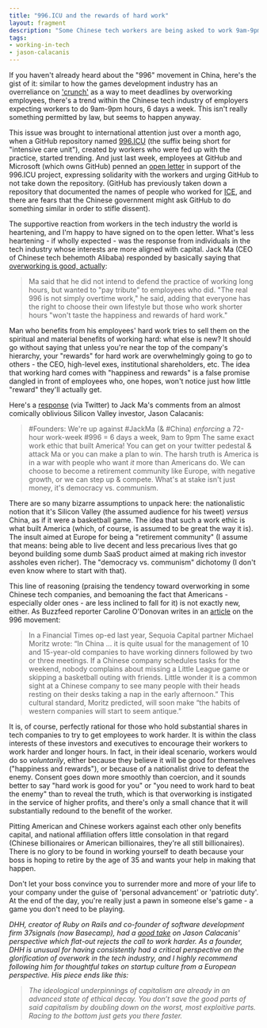 ```yaml
---
title: "996.ICU and the rewards of hard work"
layout: fragment
description: "Some Chinese tech workers are being asked to work 9am-9pm, 6 days a week. Will this serve as a wake-up call for Silicon Valley to start working harder?"
tags:
- working-in-tech
- jason-calacanis
---
```


If you haven't already heard about the "996" movement in China, here's the gist of it: similar to how the games development industry has an overreliance on ['crunch'](https://kotaku.com/crunch-time-why-game-developers-work-such-insane-hours-1704744577) as a way to meet deadlines by overworking employees, there's a trend within the Chinese tech industry of employers expecting workers to do 9am-9pm hours, 6 days a week. This isn't really something permitted by law, but seems to happen anyway.

This issue was brought to international attention just over a month ago, when a GitHub repository named [996.ICU](https://github.com/996icu/996.ICU) (the suffix being short for "intensive care unit"), created by workers who were fed up with the practice, started trending. And just last week, employees at GitHub and Microsoft (which owns GitHub) penned an [open letter](https://github.com/MSWorkers/support.996.ICU) in support of the 996.ICU project, expressing solidarity with the workers and urging GitHub to not take down the repository. (GitHub has previously taken down a repository that documented the names of people who worked for [ICE](https://www.theverge.com/2018/6/19/17480912/github-ice-linkedin-scraping-employees), and there are fears that the Chinese government might ask GitHub to do something similar in order to stifle dissent).

The supportive reaction from workers in the tech industry the world is heartening, and I'm happy to have signed on to the open letter. What's less heartening - if wholly expected - was the response from individuals in the tech industry whose interests are more aligned with capital. Jack Ma (CEO of Chinese tech behemoth Alibaba) responded by basically saying that [overworking is good, actually](https://www.cnn.com/2019/04/15/business/jack-ma-996-china/index.html):

> Ma said that he did not intend to defend the practice of working long hours, but wanted to "pay tribute" to employees who did.
> "The real 996 is not simply overtime work," he said, adding that everyone has the right to choose their own lifestyle but those who work shorter hours "won't taste the happiness and rewards of hard work."

Man who benefits from his employees' hard work tries to sell them on the spiritual and material benefits of working hard: what else is new? It should go without saying that unless you're near the top of the company's hierarchy, your "rewards" for hard work are overwhelmingly going to go to others - the CEO, high-level exes, institutional shareholders, etc. The idea that working hard comes with "happiness and rewards" is a false promise dangled in front of employees who, one hopes, won't notice just how little "reward" they'll actually get.

Here's a [response](https://twitter.com/Jason/status/1117871181518893056) (via Twitter) to Jack Ma's comments from an almost comically oblivious Silicon Valley investor, Jason Calacanis:

> #Founders: We're up against #JackMa (& #China) *enforcing* a 72-hour work-week
> #996 = 6 days a week, 9am to 9pm
> The same exact work ethic that built America!
> You can get on your twitter pedestal & attack Ma or you can make a plan to win.
> The harsh truth is America is in a war with people who want *it* more than Americans do.
> We can choose to become a retirement community like Europe, with negative growth, or we can step up & compete.
> What's at stake isn't just money, it's democracy vs. communism.

There are so many bizarre assumptions to unpack here: the nationalistic notion that it's Silicon Valley (the assumed audience for his tweet) _versus_ China, as if it were a basketball game. The idea that such a work ethic is what built America (which, of course, is assumed to be great the way it is). The insult aimed at Europe for being a "retirement community" (I assume that means: being able to live decent and less precarious lives that go beyond building some dumb SaaS product aimed at making rich investor assholes even richer). The "democracy vs. communism" dichotomy (I don't even know where to start with that).

This line of reasoning (praising the tendency toward overworking in some Chinese tech companies, and bemoaning the fact that Americans - especially older ones - are less inclined to fall for it) is not exactly new, either. As Buzzfeed reporter Caroline O'Donovan writes in an [article](https://www.buzzfeednews.com/article/carolineodonovan/microsoft-petition-996-icu-workweek-china) on the 996 movement:

> In a Financial Times op-ed last year, Sequoia Capital partner Michael Moritz wrote: “In China … it is quite usual for the management of 10 and 15-year-old companies to have working dinners followed by two or three meetings. If a Chinese company schedules tasks for the weekend, nobody complains about missing a Little League game or skipping a basketball outing with friends. Little wonder it is a common sight at a Chinese company to see many people with their heads resting on their desks taking a nap in the early afternoon.” This cultural standard, Moritz predicted, will soon make “the habits of western companies will start to seem antique.”

It is, of course, perfectly rational for those who hold substantial shares in tech companies to try to get employees to work harder. It is within the class interests of these investors and executives to encourage their workers to work harder and longer hours. In fact, in their ideal scenario, workers would do so _voluntarily_, either because they believe it will be good for themselves ("happiness and rewards"), or because of a nationalist drive to defeat the enemy. Consent goes down more smoothly than coercion, and it sounds better to say "hard work is good for you" or "you need to work hard to beat the enemy" than to reveal the truth, which is that overworking is instigated in the service of higher profits, and there's only a small chance that it will substantially redound to the benefit of the worker.

Pitting American and Chinese workers against each other only benefits capital, and national affiliation offers little consolation in that regard (Chinese billionaires or American billionaires, they're all still billionaires). There is no glory to be found in working yourself to death because your boss is hoping to retire by the age of 35 and wants your help in making that happen.

Don't let your boss convince you to surrender more and more of your life to your company under the guise of 'personal advancement' or 'patriotic duty'. At the end of the day, you're really just a pawn in someone else's game - a game you don't need to be playing.

_DHH, creator of Ruby on Rails and co-founder of software development firm 37signals (now Basecamp), had a [good take](https://m.signalvnoise.com/work-harder-or-the-communists-will-win/) on Jason Calacanis' perspective which flat-out rejects the call to work harder. As a founder, DHH is unusual for having consistently had a critical perspective on the glorification of overwork in the tech industry, and I highly recommend following him for thoughtful takes on startup culture from a European perspective. His piece ends like this:_

> _The ideological underpinnings of capitalism are already in an advanced state of ethical decay. You don’t save the good parts of said capitalism by doubling down on the worst, most exploitive parts. Racing to the bottom just gets you there faster._
